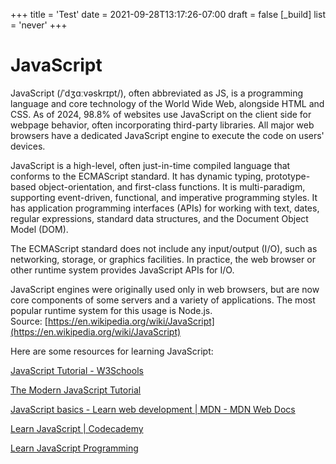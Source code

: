 +++
title = 'Test'
date = 2021-09-28T13:17:26-07:00
draft = false
[_build]
  list = 'never'
+++

JavaScript
==========




JavaScript (/ˈdʒɑːvəskrɪpt/), often abbreviated as JS, is a programming language and core technology of the World Wide Web, alongside HTML and CSS. As of 2024, 98.8% of websites use JavaScript on the client side for webpage behavior, often incorporating third-party libraries. All major web browsers have a dedicated JavaScript engine to execute the code on users' devices.

JavaScript is a high-level, often just-in-time compiled language that conforms to the ECMAScript standard. It has dynamic typing, prototype-based object-orientation, and first-class functions. It is multi-paradigm, supporting event-driven, functional, and imperative programming styles. It has application programming interfaces (APIs) for working with text, dates, regular expressions, standard data structures, and the Document Object Model (DOM).

The ECMAScript standard does not include any input/output (I/O), such as networking, storage, or graphics facilities. In practice, the web browser or other runtime system provides JavaScript APIs for I/O.

JavaScript engines were originally used only in web browsers, but are now core components of some servers and a variety of applications. The most popular runtime system for this usage is Node.js.  
Source: [https://en.wikipedia.org/wiki/JavaScript](https://en.wikipedia.org/wiki/JavaScript)

Here are some resources for learning JavaScript:

[JavaScript Tutorial - W3Schools](https://www.w3schools.com/js/DEFAULT.asp)

[The Modern JavaScript Tutorial](https://javascript.info/)

[JavaScript basics - Learn web development | MDN - MDN Web Docs](https://developer.mozilla.org/en-US/docs/Learn/Getting_started_with_the_web/JavaScript_basics)

[Learn JavaScript | Codecademy](https://www.codecademy.com/learn/introduction-to-javascript)

[Learn JavaScript Programming](https://www.programiz.com/javascript)

